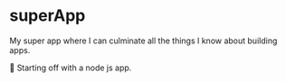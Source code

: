 # superApp
My super app where I can culminate all the things I know about building apps.

🚀 Starting off with a node js app. 
